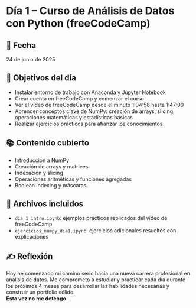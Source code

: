 # Día 1 – Curso de Análisis de Datos con Python (freeCodeCamp)

## 📅 Fecha
24 de junio de 2025

## 🎯 Objetivos del día
- Instalar entorno de trabajo con Anaconda y Jupyter Notebook
- Crear cuenta en freeCodeCamp y comenzar el curso
- Ver el vídeo de freeCodeCamp desde el minuto 1:04:58 hasta 1:47:00
- Aprender conceptos clave de NumPy: creación de arrays, slicing, operaciones matemáticas y estadísticas básicas
- Realizar ejercicios prácticos para afianzar los conocimientos

## 📚 Contenido cubierto
- Introducción a NumPy
- Creación de arrays y matrices
- Indexación y slicing
- Operaciones aritméticas y funciones agregadas
- Boolean indexing y máscaras

## 📂 Archivos incluidos
- `dia_1_intro.ipynb`: ejemplos prácticos replicados del vídeo de freeCodeCamp
- `ejercicios_numpy_dia1.ipynb`: ejercicios adicionales resueltos con explicaciones

## ✍️ Reflexión
Hoy he comenzado mi camino serio hacia una nueva carrera profesional en análisis de datos. Me comprometo a estudiar y practicar cada día durante los próximos 4 meses para desarrollar las habilidades necesarias y construir un portfolio sólido.  
**Esta vez no me detengo.**